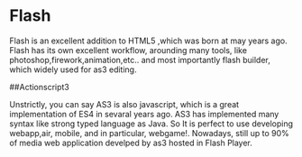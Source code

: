 # Flash

Flash is an excellent addition to HTML5 ,which was born at may years ago. Flash has its own excellent workflow, arounding many tools, like photoshop,firework,animation,etc.. and most importantly flash builder, which widely used for as3 editing.


##Actionscript3

Unstrictly, you can say AS3 is also javascript, which is a great implementation of ES4 in sevaral years ago. AS3 has implemented many syntax like strong typed language as Java. So It is perfect to use developing webapp,air, mobile,  and in particular, webgame!. Nowadays, still up to 90% of media web application develped by as3 hosted in Flash Player.



